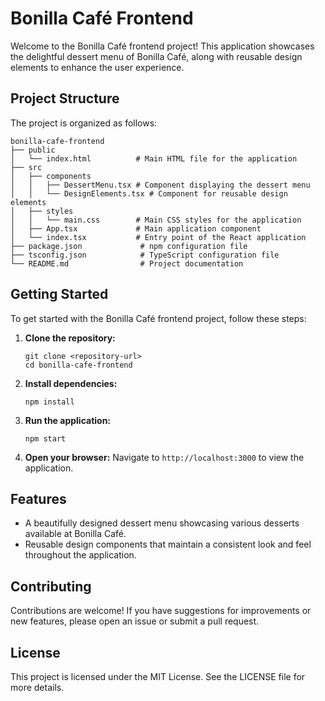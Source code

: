 # Bonilla Café Frontend

Welcome to the Bonilla Café frontend project! This application showcases the delightful dessert menu of Bonilla Café, along with reusable design elements to enhance the user experience.

## Project Structure

The project is organized as follows:

```
bonilla-cafe-frontend
├── public
│   └── index.html          # Main HTML file for the application
├── src
│   ├── components
│   │   ├── DessertMenu.tsx # Component displaying the dessert menu
│   │   └── DesignElements.tsx # Component for reusable design elements
│   ├── styles
│   │   └── main.css        # Main CSS styles for the application
│   ├── App.tsx             # Main application component
│   └── index.tsx           # Entry point of the React application
├── package.json             # npm configuration file
├── tsconfig.json            # TypeScript configuration file
└── README.md                # Project documentation
```

## Getting Started

To get started with the Bonilla Café frontend project, follow these steps:

1. **Clone the repository:**
   ```
   git clone <repository-url>
   cd bonilla-cafe-frontend
   ```

2. **Install dependencies:**
   ```
   npm install
   ```

3. **Run the application:**
   ```
   npm start
   ```

4. **Open your browser:**
   Navigate to `http://localhost:3000` to view the application.

## Features

- A beautifully designed dessert menu showcasing various desserts available at Bonilla Café.
- Reusable design components that maintain a consistent look and feel throughout the application.

## Contributing

Contributions are welcome! If you have suggestions for improvements or new features, please open an issue or submit a pull request.

## License

This project is licensed under the MIT License. See the LICENSE file for more details.